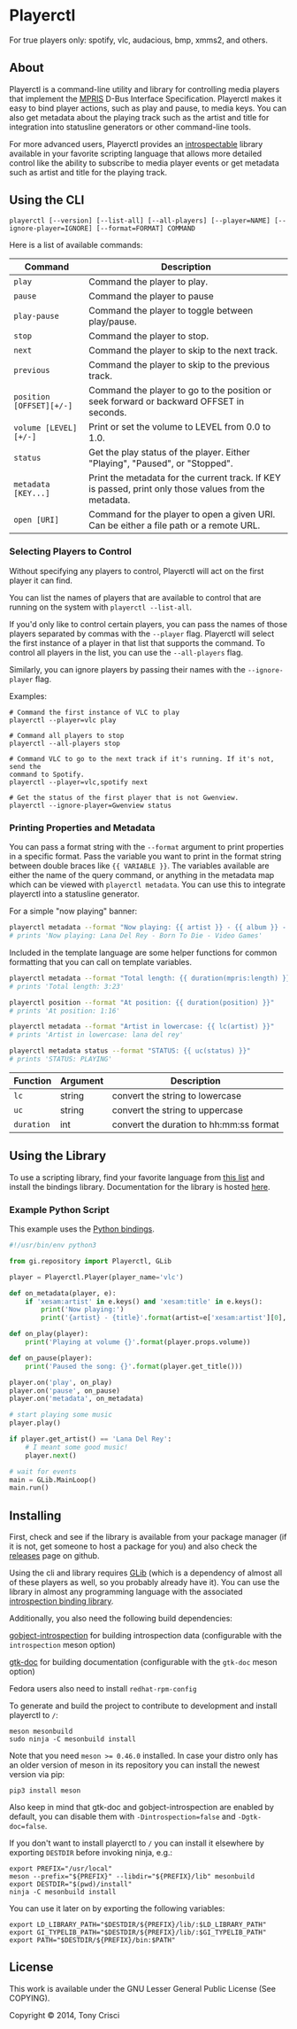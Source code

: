 # Playerctl

For true players only: spotify, vlc, audacious, bmp, xmms2, and others.

## About

Playerctl is a command-line utility and library for controlling media players that implement the [MPRIS](http://specifications.freedesktop.org/mpris-spec/latest/) D-Bus Interface Specification. Playerctl makes it easy to bind player actions, such as play and pause, to media keys. You can also get metadata about the playing track such as the artist and title for integration into statusline generators or other command-line tools.

For more advanced users, Playerctl provides an [introspectable](https://wiki.gnome.org/action/show/Projects/GObjectIntrospection) library available in your favorite scripting language that allows more detailed control like the ability to subscribe to media player events or get metadata such as artist and title for the playing track.

## Using the CLI

```
playerctl [--version] [--list-all] [--all-players] [--player=NAME] [--ignore-player=IGNORE] [--format=FORMAT] COMMAND
```

Here is a list of available commands:

| Command                  | Description                                                                                            |
| ------------------------ | ------------------------------------------------------------------------------------------------------ |
| `play`                   | Command the player to play.                                                                            |
| `pause`                  | Command the player to pause                                                                            |
| `play-pause`             | Command the player to toggle between play/pause.                                                       |
| `stop`                   | Command the player to stop.                                                                            |
| `next`                   | Command the player to skip to the next track.                                                          |
| `previous`               | Command the player to skip to the previous track.                                                      |
| `position [OFFSET][+/-]` | Command the player to go to the position or seek forward or backward OFFSET in seconds.                |
| `volume [LEVEL][+/-]`    | Print or set the volume to LEVEL from 0.0 to 1.0.                                                      |
| `status`                 | Get the play status of the player. Either "Playing", "Paused", or "Stopped".                           |
| `metadata [KEY...]`      | Print the metadata for the current track. If KEY is passed, print only those values from the metadata. |
| `open [URI]`             | Command for the player to open a given URI. Can be either a file path or a remote URL.                 |

### Selecting Players to Control

Without specifying any players to control, Playerctl will act on the first player it can find.

You can list the names of players that are available to control that are running on the system with `playerctl --list-all`.

If you'd only like to control certain players, you can pass the names of those players separated by commas with the `--player` flag. Playerctl will select the first instance of a player in that list that supports the command. To control all players in the list, you can use the `--all-players` flag.

Similarly, you can ignore players by passing their names with the `--ignore-player` flag.

Examples:

```
# Command the first instance of VLC to play
playerctl --player=vlc play

# Command all players to stop
playerctl --all-players stop

# Command VLC to go to the next track if it's running. If it's not, send the
command to Spotify.
playerctl --player=vlc,spotify next

# Get the status of the first player that is not Gwenview.
playerctl --ignore-player=Gwenview status
```

### Printing Properties and Metadata

You can pass a format string with the `--format` argument to print properties in a specific format. Pass the variable you want to print in the format string between double braces like `{{ VARIABLE }}`. The variables available are either the name of the query command, or anything in the metadata map which can be viewed with `playerctl metadata`. You can use this to integrate playerctl into a statusline generator.

For a simple "now playing" banner:

```bash
playerctl metadata --format "Now playing: {{ artist }} - {{ album }} - {{ title }}"
# prints 'Now playing: Lana Del Rey - Born To Die - Video Games'
```

Included in the template language are some helper functions for common formatting that you can call on template variables.

```bash
playerctl metadata --format "Total length: {{ duration(mpris:length) }}"
# prints 'Total length: 3:23'

playerctl position --format "At position: {{ duration(position) }}"
# prints 'At position: 1:16'

playerctl metadata --format "Artist in lowercase: {{ lc(artist) }}"
# prints 'Artist in lowercase: lana del rey'

playerctl metadata status --format "STATUS: {{ uc(status) }}"
# prints 'STATUS: PLAYING'
```

| Function   | Argument | Description                             |
| ---------- | -------- | --------------------------------------- |
| `lc`       | string   | convert the string to lowercase         |
| `uc`       | string   | convert the string to uppercase         |
| `duration` | int      | convert the duration to hh:mm:ss format |

## Using the Library

To use a scripting library, find your favorite language from [this list](https://wiki.gnome.org/Projects/GObjectIntrospection/Users) and install the bindings library. Documentation for the library is hosted [here](https://dubstepdish.com/playerctl).

### Example Python Script

This example uses the [Python bindings](https://wiki.gnome.org/action/show/Projects/PyGObject).

```python
#!/usr/bin/env python3

from gi.repository import Playerctl, GLib

player = Playerctl.Player(player_name='vlc')

def on_metadata(player, e):
    if 'xesam:artist' in e.keys() and 'xesam:title' in e.keys():
        print('Now playing:')
        print('{artist} - {title}'.format(artist=e['xesam:artist'][0], title=e['xesam:title']))

def on_play(player):
    print('Playing at volume {}'.format(player.props.volume))

def on_pause(player):
    print('Paused the song: {}'.format(player.get_title()))

player.on('play', on_play)
player.on('pause', on_pause)
player.on('metadata', on_metadata)

# start playing some music
player.play()

if player.get_artist() == 'Lana Del Rey':
    # I meant some good music!
    player.next()

# wait for events
main = GLib.MainLoop()
main.run()
```

## Installing

First, check and see if the library is available from your package manager (if it is not, get someone to host a package for you) and also check the [releases](https://github.com/acrisci/playerctl/releases) page on github.

Using the cli and library requires [GLib](https://developer.gnome.org/glib/) (which is a dependency of almost all of these players as well, so you probably already have it). You can use the library in almost any programming language with the associated [introspection binding library](https://wiki.gnome.org/Projects/GObjectIntrospection/Users).

Additionally, you also need the following build dependencies:

[gobject-introspection](https://wiki.gnome.org/action/show/Projects/GObjectIntrospection) for building introspection data (configurable with the `introspection` meson option)

[gtk-doc](http://www.gtk.org/gtk-doc/) for building documentation (configurable with the `gtk-doc` meson option)

Fedora users also need to install `redhat-rpm-config`


To generate and build the project to contribute to development and install playerctl to `/`:

```
meson mesonbuild
sudo ninja -C mesonbuild install
```

Note that you need `meson >= 0.46.0` installed. In case your distro only has an older version of meson in its repository you can install the newest version via pip:

```
pip3 install meson
```

Also keep in mind that gtk-doc and gobject-introspection are enabled by default, you can disable them with `-Dintrospection=false` and `-Dgtk-doc=false`.

If you don't want to install playerctl to `/` you can install it elsewhere by exporting `DESTDIR` before invoking ninja, e.g.:

```
export PREFIX="/usr/local"
meson --prefix="${PREFIX}" --libdir="${PREFIX}/lib" mesonbuild
export DESTDIR="$(pwd)/install"
ninja -C mesonbuild install
```

You can use it later on by exporting the following variables:

```
export LD_LIBRARY_PATH="$DESTDIR/${PREFIX}/lib/:$LD_LIBRARY_PATH"
export GI_TYPELIB_PATH="$DESTDIR/${PREFIX}/lib/:$GI_TYPELIB_PATH"
export PATH="$DESTDIR/${PREFIX}/bin:$PATH"
```

## License

This work is available under the GNU Lesser General Public License (See COPYING).

Copyright © 2014, Tony Crisci
